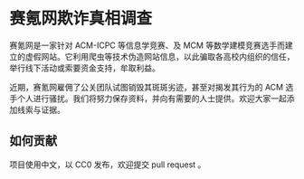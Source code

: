 # 赛氪网欺诈真相调查

赛氪网是一家针对 ACM-ICPC 等信息学竞赛、及 MCM 等数学建模竞赛选手而建立的虚假网站。它利用爬虫等技术伪造网站信息，以此骗取各高校内组织的信任，举行线下活动或索要资金支持，牟取利益。

近期，赛氪网雇佣了公关团队试图销毁其斑斑劣迹，甚至对揭发其行为的 ACM 选手个人进行骚扰。我们将努力保存资料，并向有需要的人士提供。欢迎大家一起添加线索与证据。

## 如何贡献

项目使用中文，以 CC0 发布，欢迎提交 pull request 。
